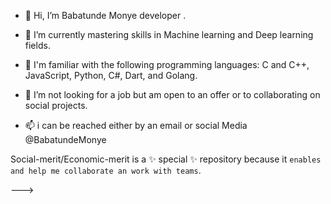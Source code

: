 - 👋 Hi, I’m Babatunde Monye developer .
- 🌱 I’m currently mastering skills in Machine learning and Deep learning fields. 
- 🌱 I'm familiar with the following programming languages: C and C++, JavaScript, Python, C#, Dart, and Golang. 
- 💞️ I’m not looking for a job but am open to an offer or to collaborating on social projects.

- 📫 i can be reached either by an email or social Media @BabatundeMonye

Social-merit/Economic-merit is a ✨ special ✨ repository because it `enables and help me collaborate an work with teams`.

--->
